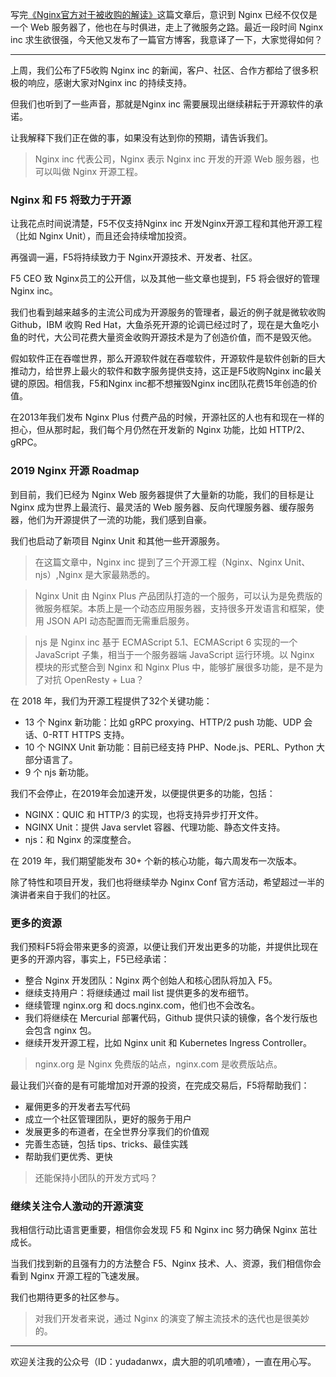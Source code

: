 写完[《Nginx官方对于被收购的解读》](https://mp.weixin.qq.com/s/VTy0gnK6g-c0WxJo--mS6Q)这篇文章后，意识到 Nginx 已经不仅仅是一个 Web 服务器了，他也在与时俱进，走上了微服务之路。最近一段时间 Nginx inc 求生欲很强，今天他又发布了一篇官方博客，我意译了一下，大家觉得如何？

--- 

上周，我们公布了F5收购 Nginx inc 的新闻，客户、社区、合作方都给了很多积极的响应，感谢大家对Nginx inc 的持续支持。

但我们也听到了一些声音，那就是Nginx inc 需要展现出继续耕耘于开源软件的承诺。

让我解释下我们正在做的事，如果没有达到你的预期，请告诉我们。

> Nginx inc 代表公司，Nginx 表示 Nginx inc 开发的开源 Web 服务器，也可以叫做 Nginx 开源工程。

### Nginx 和 F5 将致力于开源

让我花点时间说清楚，F5不仅支持Nginx inc 开发Nginx开源工程和其他开源工程（比如 Nginx Unit），而且还会持续增加投资。

再强调一遍，F5将持续致力于 Nginx开源技术、开发者、社区。

F5 CEO 致 Nginx员工的公开信，以及其他一些文章也提到，F5 将会很好的管理 Nginx inc。

我们也看到越来越多的主流公司成为开源服务的管理者，最近的例子就是微软收购Github，IBM 收购 Red Hat，大鱼杀死开源的论调已经过时了，现在是大鱼吃小鱼的时代，大公司花费大量资金收购开源技术是为了创造价值，而不是毁灭他。

假如软件正在吞噬世界，那么开源软件就在吞噬软件，开源软件是软件创新的巨大推动力，给世界上最火的软件和数字服务提供支持，这正是F5收购Nginx inc最关键的原因。相信我，F5和Nginx inc都不想摧毁Nginx inc团队花费15年创造的价值。

在2013年我们发布 Nginx Plus 付费产品的时候，开源社区的人也有和现在一样的担心，但从那时起，我们每个月仍然在开发新的 Nginx 功能，比如 HTTP/2、gRPC。

### 2019 Nginx 开源 Roadmap

到目前，我们已经为 Nginx Web 服务器提供了大量新的功能，我们的目标是让 Nginx 成为世界上最流行、最灵活的 Web 服务器、反向代理服务器、缓存服务器，他们为开源提供了一流的功能，我们感到自豪。

我们也启动了新项目 Nginx Unit 和其他一些开源服务。

> 在这篇文章中，Nginx inc 提到了三个开源工程（Nginx、Nginx Unit、njs）,Nginx 是大家最熟悉的。

> Nginx Unit 由 Nginx Plus 产品团队打造的一个服务，可以认为是免费版的微服务框架。本质上是一个动态应用服务器，支持很多开发语言和框架，使用 JSON API 动态配置而无需重启服务。

> njs 是 Nginx inc 基于 ECMAScript 5.1、ECMAScript 6 实现的一个 JavaScript 子集，相当于一个服务器端 JavaScript 运行环境。以 Nginx 模块的形式整合到 Nginx 和 Nginx Plus 中，能够扩展很多功能，是不是为了对抗 OpenResty + Lua？

在 2018 年，我们为开源工程提供了32个关键功能：

- 13 个 Nginx 新功能：比如 gRPC proxying、HTTP/2 push 功能、UDP 会话、0-RTT HTTPS 支持。
- 10 个 NGINX Unit 新功能：目前已经支持 PHP、Node.js、PERL、Python 大部分语言了。
- 9 个 njs 新功能。

我们不会停止，在2019年会加速开发，以便提供更多的功能，包括：

- NGINX：QUIC 和 HTTP/3 的实现，也将支持异步打开文件。
- NGINX Unit：提供 Java servlet 容器、代理功能、静态文件支持。
- njs：和 Nginx 的深度整合。

在 2019 年，我们期望能发布 30+ 个新的核心功能，每六周发布一次版本。

除了特性和项目开发，我们也将继续举办 Nginx Conf 官方活动，希望超过一半的演讲者来自于我们的社区。

### 更多的资源 

我们预料F5将会带来更多的资源，以便让我们开发出更多的功能，并提供比现在更多的开源内容，事实上，F5已经承诺：

- 整合 Nginx 开发团队：Nginx 两个创始人和核心团队将加入 F5。
- 继续支持用户：将继续通过 mail list 提供更多的发布细节。
- 继续管理 nginx.org 和 docs.nginx.com，他们也不会改名。
- 我们将继续在 Mercurial 部署代码，Github 提供只读的镜像，各个发行版也会包含 nginx 包。
- 继续开发开源工程，比如 Nginx unit 和 Kubernetes Ingress Controller。 

> nginx.org 是 Nginx 免费版的站点，nginx.com 是收费版站点。

最让我们兴奋的是有可能增加对开源的投资，在完成交易后，F5将帮助我们：

- 雇佣更多的开发者去写代码
- 成立一个社区管理团队，更好的服务于用户
- 发展更多的布道者，在全世界分享我们的价值观
- 完善生态链，包括 tips、tricks、最佳实践
- 帮助我们更优秀、更快

> 还能保持小团队的开发方式吗？

### 继续关注令人激动的开源演变

我相信行动比语言更重要，相信你会发现 F5 和 Nginx inc 努力确保 Nginx 茁壮成长。

当我们找到新的且强有力的方法整合 F5、Nginx 技术、人、资源，我们相信你会看到 Nginx 开源工程的飞速发展。

我们也期待更多的社区参与。

> 对我们开发者来说，通过 Nginx 的演变了解主流技术的迭代也是很美妙的。

--- 

欢迎关注我的公众号（ID：yudadanwx，虞大胆的叽叽喳喳），一直在用心写。

 